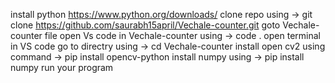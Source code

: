 install python https://www.python.org/downloads/
clone repo using ->  git clone https://github.com/saurabh15april/Vechale-counter.git
goto Vechale-counter file 
open Vs code in Vechale-counter using -> code .
open terminal in VS code 
go to directry using -> cd Vechale-counter
install open cv2 using command -> pip install opencv-python
install numpy using -> pip install numpy
run your program 
